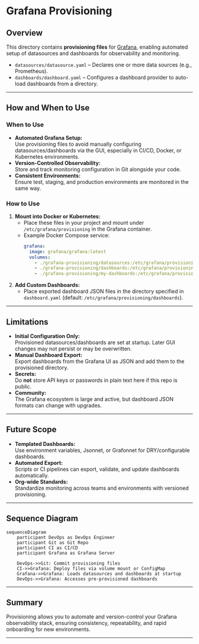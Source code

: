 # Grafana Provisioning

## Overview

This directory contains **provisioning files** for [Grafana](https://grafana.com/docs/grafana/latest/administration/provisioning/), enabling automated setup of datasources and dashboards for observability and monitoring.

- `datasources/datasource.yaml` – Declares one or more data sources (e.g., Prometheus).
- `dashboards/dashboard.yaml` – Configures a dashboard provider to auto-load dashboards from a directory.

---

## How and When to Use

### When to Use

- **Automated Grafana Setup:**  
  Use provisioning files to avoid manually configuring datasources/dashboards via the GUI, especially in CI/CD, Docker, or Kubernetes environments.
- **Version-Controlled Observability:**  
  Store and track monitoring configuration in Git alongside your code.
- **Consistent Environments:**  
  Ensure test, staging, and production environments are monitored in the same way.

### How to Use

1. **Mount into Docker or Kubernetes:**
   - Place these files in your project and mount under `/etc/grafana/provisioning` in the Grafana container.
   - Example Docker Compose service:
     ```yaml
     grafana:
       image: grafana/grafana:latest
       volumes:
         - ./grafana-provisioning/datasources:/etc/grafana/provisioning/datasources
         - ./grafana-provisioning/dashboards:/etc/grafana/provisioning/dashboards
         - ./grafana-provisioning/my-dashboards:/etc/grafana/provisioning/dashboards
     ```
2. **Add Custom Dashboards:**
   - Place exported dashboard JSON files in the directory specified in `dashboard.yaml` (default: `/etc/grafana/provisioning/dashboards`).

---

## Limitations

- **Initial Configuration Only:**  
  Provisioned datasources/dashboards are set at startup. Later GUI changes may not persist or may be overwritten.
- **Manual Dashboard Export:**  
  Export dashboards from the Grafana UI as JSON and add them to the provisioned directory.
- **Secrets:**  
  Do **not** store API keys or passwords in plain text here if this repo is public.
- **Community:**  
  The Grafana ecosystem is large and active, but dashboard JSON formats can change with upgrades.

---

## Future Scope

- **Templated Dashboards:**  
  Use environment variables, Jsonnet, or Grafonnet for DRY/configurable dashboards.
- **Automated Export:**  
  Scripts or CI pipelines can export, validate, and update dashboards automatically.
- **Org-wide Standards:**  
  Standardize monitoring across teams and environments with versioned provisioning.

---

## Sequence Diagram

```mermaid
sequenceDiagram
    participant DevOps as DevOps Engineer
    participant Git as Git Repo
    participant CI as CI/CD
    participant Grafana as Grafana Server

    DevOps->>Git: Commit provisioning files
    CI->>Grafana: Deploy files via volume mount or ConfigMap
    Grafana->>Grafana: Loads datasources and dashboards at startup
    DevOps->>Grafana: Accesses pre-provisioned dashboards
```

---

## Summary

Provisioning allows you to automate and version-control your Grafana observability stack, ensuring consistency, repeatability, and rapid onboarding for new environments.

---